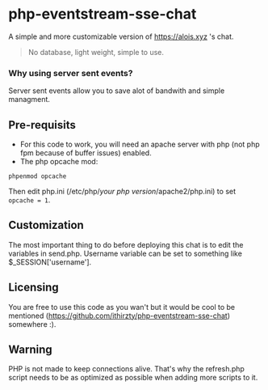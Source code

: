 # php-eventstream-sse-chat
A simple and more customizable version of https://alois.xyz 's chat.
> No database, light weight, simple to use.

### Why using server sent events?
Server sent events allow you to save alot of bandwith and simple managment.

## Pre-requisits
* For this code to work, you will need an apache server with php (not php fpm because of buffer issues) enabled.
* The php opcache mod:
```
phpenmod opcache
```
Then edit php.ini (/etc/php/*your php version*/apache2/php.ini) to set ```opcache = 1```.

## Customization
The most important thing to do before deploying this chat is to edit the variables in send.php. Username variable can be set to something like $_SESSION['username'].

## Licensing
You are free to use this code as you wan't but it would be cool to be mentioned (https://github.com/ithirzty/php-eventstream-sse-chat) somewhere :).

## Warning
PHP is not made to keep connections alive. That's why the refresh.php script needs to be as optimized as possible when adding more scripts to it.

